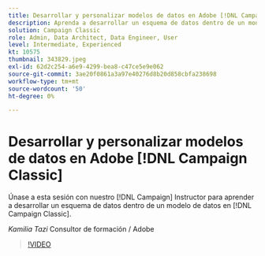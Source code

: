 ```yaml
---
title: Desarrollar y personalizar modelos de datos en Adobe [!DNL Campaign Classic]
description: Aprenda a desarrollar un esquema de datos dentro de un modelo de datos en [!DNL Campaign Classic]
solution: Campaign Classic
role: Admin, Data Architect, Data Engineer, User
level: Intermediate, Experienced
kt: 10575
thumbnail: 343829.jpeg
exl-id: 62d2c254-a6e9-4299-bea8-c47ce5e9e062
source-git-commit: 3ae20f0861a3a97e40276d8b20d858cbfa238698
workflow-type: tm+mt
source-wordcount: '50'
ht-degree: 0%

---
```


# Desarrollar y personalizar modelos de datos en Adobe [!DNL Campaign Classic]

Únase a esta sesión con nuestro [!DNL Campaign] Instructor para aprender a desarrollar un esquema de datos dentro de un modelo de datos en [!DNL Campaign Classic].

*Kamilia Tazi* Consultor de formación / Adobe

>[!VIDEO](https://video.tv.adobe.com/v/343829/?quality=12&learn=on)
